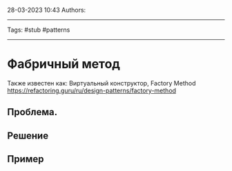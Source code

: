 28-03-2023
10:43
Authors: 
***
Tags: #stub #patterns 
***
# Фабричный метод
Также известен как: Виртуальный конструктор, Factory Method
https://refactoring.guru/ru/design-patterns/factory-method


## Проблема.


## Решение


## Пример


